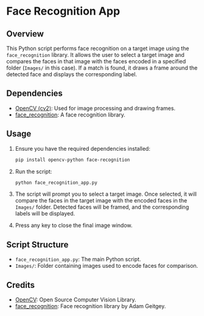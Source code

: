 # Face Recognition App

## Overview

This Python script performs face recognition on a target image using the `face_recognition` library. It allows the user to select a target image and compares the faces in that image with the faces encoded in a specified folder (`Images/` in this case). If a match is found, it draws a frame around the detected face and displays the corresponding label.

## Dependencies

- [OpenCV (cv2)](https://pypi.org/project/opencv-python/): Used for image processing and drawing frames.
- [face_recognition](https://pypi.org/project/face-recognition/): A face recognition library.

## Usage

1. Ensure you have the required dependencies installed:

   ```bash
   pip install opencv-python face-recognition
   ```

2. Run the script:

   ```bash
   python face_recognition_app.py
   ```

3. The script will prompt you to select a target image. Once selected, it will compare the faces in the target image with the encoded faces in the `Images/` folder. Detected faces will be framed, and the corresponding labels will be displayed.

4. Press any key to close the final image window.

## Script Structure

- `face_recognition_app.py`: The main Python script.
- `Images/`: Folder containing images used to encode faces for comparison.

## Credits

- [OpenCV](https://opencv.org/): Open Source Computer Vision Library.
- [face_recognition](https://github.com/ageitgey/face_recognition): Face recognition library by Adam Geitgey.
